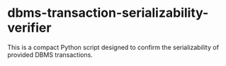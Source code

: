# dbms-transaction-serializability-verifier
This is a compact Python script designed to confirm the serializability of provided DBMS transactions.
